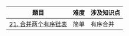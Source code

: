 | 题目                                               | 难度 | 涉及知识点  |
| ------------------------------------------------ | -- | ---- |
| [21. 合并两个有序链表](https://github.com/JK9559/WIO/blob/master/leetcode/linklist/lc_21.Merge%20Two%20Sorted%20Lists.md)            | 简单  | 有序合并  |